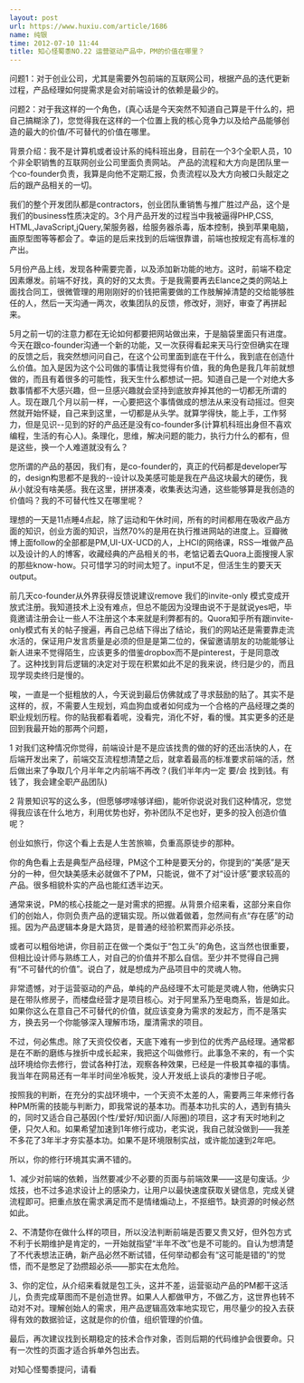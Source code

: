 ```yaml
---
layout: post
url: https://www.huxiu.com/article/1686
name: 纯银
time: 2012-07-10 11:44
title: 知心怪蜀黍NO.22 运营驱动产品中，PM的价值在哪里？
---
```

问题1：对于创业公司，尤其是需要外包前端的互联网公司，根据产品的迭代更新过程，产品经理如何提需求是会对前端设计的依赖是最少的。

问题2：对于我这样的一个角色，(真心话是今天突然不知道自己算是干什么的，把自己搞糊涂了)，您觉得我在这样的一个位置上我的核心竞争力以及给产品能够创造的最大的价值/不可替代的价值在哪里。

背景介绍：我不是计算机或者设计系的纯科班出身，目前在一个3个全职人员，10个非全职销售的互联网创业公司里面负责网站。 产品的流程和大方向是团队里一个co-founder负责，我算是向他不定期汇报，负责流程以及大方向被口头敲定之后的跟产品相关的一切。

我们的整个开发团队都是contractors，创业团队重销售与推广胜过产品，这个是我们的business性质决定的。3个月产品开发的过程当中我被逼得PHP,CSS, HTML,JavaScript,jQuery,架服务器，给服务器杀毒，版本控制，换到苹果电脑，画原型图等等都会了。幸运的是后来找到的后端很靠谱，前端也按规定有高标准的产出。

5月份产品上线，发现各种需要完善，以及添加新功能的地方。这时，前端不稳定因素爆发。前端不好找，真的好的又太贵。于是我需要再去Elance之类的网站上面找合同工，很微管理的用刚刚好的价钱把需要做的工作肢解掉清楚的交给能够胜任的人，然后一天沟通一两次，收集团队的反馈，修改好，测好，审查了再拼起来。

5月之前一切的注意力都在无论如何都要把网站做出来，于是脑袋里面只有进度。今天在跟co-founder沟通一个新的功能，又一次获得看起来天马行空但确实在理的反馈之后，我突然想问问自己，在这个公司里面到底在干什么，我到底在创造什么价值。加入是因为这个公司做的事情让我觉得有价值，我的角色是我几年前就想做的，而且有着很多的可能性，我天生什么都想试一把。知道自己是一个对绝大多数事情都不大感兴趣，但一旦感兴趣就会坚持到底放弃掉其他的一切都无所谓的人。现在跟几个月以前一样，一心要把这个事情做成的想法从来没有动摇过。但突然就开始怀疑，自己来到这里，一切都是从头学。就算学得快，能上手，工作努力，但是见识--见到的好的产品还是没有co-founder多(计算机科班出身但不喜欢编程，生活的有心人)。条理化，思维，解决问题的能力，执行力什么的都有，但是这些，换一个人难道就没有么？

您所谓的产品的基因，我们有，是co-founder的，真正的代码都是developer写的，design构思都不是我的--设计以及美感可能是我在产品这块最大的硬伤，我从小就没有啥美感。我在这里，拼拼凑凑，收集表达沟通，这些能够算是我创造的价值吗？我的不可替代性又在哪里呢？

理想的一天是11点睡4点起，除了运动和午休时间，所有的时间都用在吸收产品方面的知识，创业方面的知识，当然70%的是用在执行推进网站的进度上。豆瓣微博上面follow的全部都是PM,UI-UX-UCD的人，上HCI的网络课，RSS一堆做产品以及设计的人的博客，收藏经典的产品相关的书，老惦记着去Quora上面搜搜人家的那些know-how。只可惜学习的时间太短了。input不足，但活生生的要天天output。

前几天co-founder从外界获得反馈说建议remove 我们的invite-only 模式变成开放式注册。我知道技术上没有难点，但总不能因为没理由说不于是就说yes吧，毕竟邀请注册会让一些人不注册这个本来就是利弊都有的。Quora知乎所有跟invite-only模式有关的帖子搜遍，再自己总结下得出了结论，我们的网站还是需要靠走流水活的，保证用户发言质量是必须的但是是第二位的，保留邀请朋友的功能能够让新人进来不觉得陌生，应该更多的借鉴dropbox而不是pinterest，于是同意改了。这种找到背后逻辑的决定对于现在积累如此不足的我来说，终归是少的，而且现学现卖终归是慢的。

唉，一直是一个挺粗放的人，今天说到最后仿佛就成了寻求鼓励的贴了。其实不是这样的，叔，不需要人生规划，鸡血狗血或者如何成为一个合格的产品经理之类的职业规划历程。你的贴我都看着呢，没看完，消化不好，看的慢。其实更多的还是回到我最开始的那两个问题，

1 对我们这种情况你觉得，前端设计是不是应该找贵的做的好的还出活快的人，在后端开发出来了，前端交互流程想清楚之后，就拿着最高的标准要求前端的活，然后做出来了争取几个月半年之内前端不再改？(我们半年内一定 要/会 找到钱。有钱了，我会建全职产品团队)

2 背景知识写的这么多，(但愿够啰嗦够详细)，能听你说说对我们这种情况，您觉得我应该在什么地方，利用优势也好，弥补团队不足也好，更多的投入创造价值呢？

创业如旅行，你这个看上去是人生苦旅嘛，负重高原徒步的那种。

你的角色看上去是典型产品经理，PM这个工种是要天分的，你提到的“美感”是天分的一种，但欠缺美感未必就做不了PM，只能说，做不了对“设计感”要求较高的产品。很多相貌朴实的产品也能红透半边天。

通常来说，PM的核心技能之一是对需求的把握。从背景介绍来看，这部分来自你们的创始人，你则负责产品的逻辑实现。所以做着做着，忽然间有点“存在感”的动摇。因为产品逻辑本身是大路货，是普通的经验积累而非必杀技。

或者可以粗俗地讲，你目前正在做一个类似于“包工头”的角色，这当然也很重要，但相比设计师与熟练工人，对自己的价值并不那么自信。至少并不觉得自己拥有“不可替代的价值”。说白了，就是想成为产品项目中的灵魂人物。

非常遗憾，对于运营驱动的产品，单纯的产品经理不太可能是灵魂人物，他确实只是在带队修房子，而楼盘经营才是项目核心。对于阿里系乃至电商系，皆是如此。如果你这么在意自己不可替代的价值，就应该变身为需求的发起方，而不是落实方，换去另一个你能够深入理解市场，厘清需求的项目。

不过，何必焦虑。除了天资佼佼者，天底下难有一步到位的优秀产品经理。通常都是在不断的磨练与挫折中成长起来，我把这个叫做修行。此事急不来的，有一个实战环境给你去修行，尝试各种打法，观察各种效果，已经是一件极其幸福的事情。我当年在网易还有一年半时间坐冷板凳，没人开发纸上谈兵的凄惨日子呢。

按照我的判断，在充分的实战环境中，一个天资不太差的人，需要两三年来修行各种PM所需的技能与判断力，即我常说的基本功。而基本功扎实的人，遇到有搞头的，同时又适合自己基因(个性/爱好/知识面/人际圈)的项目，这才有天时地利之便，只欠人和。如果希望加速到1年修行成功，老实说，我自己就没做到——我差不多花了3年半才夯实基本功。如果不是环境限制实战，或许能加速到2年吧。

所以，你的修行环境其实满不错的。

1、减少对前端的依赖，当然要减少不必要的页面与前端效果——这是句废话。少炫技，也不过多追求设计上的感染力，让用户以最快速度获取关键信息，完成关键流程即可。把重点放在需求满足而不是情绪煽动上，不抠细节。缺资源的时候必然如此。

2、不清楚你在做什么样的项目，所以没法判断前端是否要又贵又好，但外包方式不利于长期维护是肯定的，一开始就指望“半年不改”也是不可能的。自认为想清楚了不代表想法正确，新产品必然不断试错，任何举动都会有“这可能是错的”的觉悟，而不是憋足了劲攒超必杀——那实在太危险。

3、你的定位，从介绍来看就是包工头，这并不差，运营驱动产品的PM都干这活儿，负责完成草图而不是创造世界。如果人人都做甲方，不做乙方，这世界也转不动对不对。理解创始人的需求，用产品逻辑高效率地实现它，用尽量少的投入去获得有效的数据验证，这就是你的价值，组织管理的价值。

最后，再次建议找到长期稳定的技术合作对象，否则后期的代码维护会很要命。只有一次性的页面才适合拆单外包出去。

对知心怪蜀黍提问，请看

